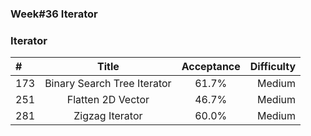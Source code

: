 
### Week#36 Iterator
### Iterator

| #  | Title  | Acceptance | Difficulty
| :------------ |:---------------:| :-----:| -----:|
| 173     | 	Binary Search Tree Iterator | 61.7% | Medium  |
| 251     | Flatten 2D Vector  | 46.7%   | Medium  |
| 281     | Zigzag Iterator | 60.0%   | Medium  |
